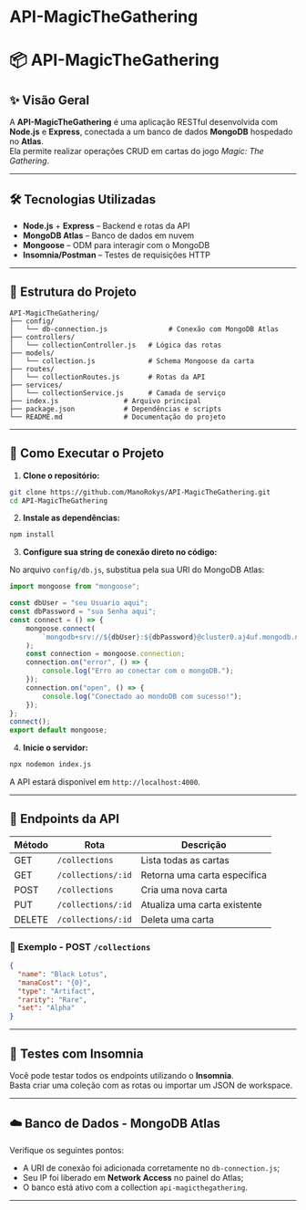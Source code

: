 # API-MagicTheGathering


# 📦 API-MagicTheGathering

## ✨ Visão Geral

A **API-MagicTheGathering** é uma aplicação RESTful desenvolvida com **Node.js** e **Express**, conectada a um banco de dados **MongoDB** hospedado no **Atlas**.  
Ela permite realizar operações CRUD em cartas do jogo *Magic: The Gathering*.

---

## 🛠 Tecnologias Utilizadas

- **Node.js** + **Express** – Backend e rotas da API  
- **MongoDB Atlas** – Banco de dados em nuvem  
- **Mongoose** – ODM para interagir com o MongoDB  
- **Insomnia/Postman** – Testes de requisições HTTP  

---

## 📁 Estrutura do Projeto

```
API-MagicTheGathering/
├── config/
│   └── db-connection.js               # Conexão com MongoDB Atlas
├── controllers/
│   └── collectionController.js   # Lógica das rotas
├── models/
│   └── collection.js             # Schema Mongoose da carta
├── routes/
│   └── collectionRoutes.js       # Rotas da API
├── services/
│   └── collectionService.js      # Camada de serviço
├── index.js                # Arquivo principal
├── package.json            # Dependências e scripts
└── README.md               # Documentação do projeto
```

---

## 🚀 Como Executar o Projeto

1. **Clone o repositório:**

```bash
git clone https://github.com/ManoRokys/API-MagicTheGathering.git
cd API-MagicTheGathering
```

2. **Instale as dependências:**

```bash
npm install
```

3. **Configure sua string de conexão direto no código:**

No arquivo `config/db.js`, substitua pela sua URI do MongoDB Atlas:

```js
import mongoose from "mongoose";

const dbUser = "seu Usuario aqui";
const dbPassword = "sua Senha aqui";
const connect = () => {
    mongoose.connect(
        `mongodb+srv://${dbUser}:${dbPassword}@cluster0.aj4uf.mongodb.net/api-magicthegathering?retryWrites=true&w=majority&appName=Cluster0`
    );
    const connection = mongoose.connection;
    connection.on("error", () => {
        console.log("Erro ao conectar com o mongoDB.");
    });
    connection.on("open", () => {
        console.log("Conectado ao mondoDB com sucesso!");
    });
};
connect();
export default mongoose;
```

4. **Inicie o servidor:**

```bash
npx nodemon index.js
```

A API estará disponível em `http://localhost:4000`.

---

## 📡 Endpoints da API

| Método | Rota         | Descrição                        |
|--------|--------------|----------------------------------|
| GET    | `/collections`     | Lista todas as cartas            |
| GET    | `/collections/:id` | Retorna uma carta específica     |
| POST   | `/collections`     | Cria uma nova carta              |
| PUT    | `/collections/:id` | Atualiza uma carta existente     |
| DELETE | `/collections/:id` | Deleta uma carta                 |

### 🧪 Exemplo - POST `/collections`

```json
{
  "name": "Black Lotus",
  "manaCost": "{0}",
  "type": "Artifact",
  "rarity": "Rare",
  "set": "Alpha"
}
```

---

## 🧾 Testes com Insomnia

Você pode testar todos os endpoints utilizando o **Insomnia**.  
Basta criar uma coleção com as rotas ou importar um JSON de workspace.



---

## ☁️ Banco de Dados - MongoDB Atlas

Verifique os seguintes pontos:

- A URI de conexão foi adicionada corretamente no `db-connection.js`;
- Seu IP foi liberado em **Network Access** no painel do Atlas;
- O banco está ativo com a collection `api-magicthegathering`.



---

